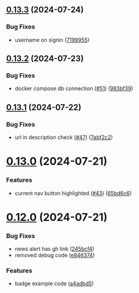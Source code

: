 ## [0.13.3](https://github.com/EddieHubCommunity/HealthCheck/compare/v0.13.2...v0.13.3) (2024-07-24)


### Bug Fixes

* username on signin ([7199955](https://github.com/EddieHubCommunity/HealthCheck/commit/7199955cd542b298d97f20cd21dfde8f9922dffb))



## [0.13.2](https://github.com/EddieHubCommunity/HealthCheck/compare/v0.13.1...v0.13.2) (2024-07-23)


### Bug Fixes

* docker compose db connection ([#51](https://github.com/EddieHubCommunity/HealthCheck/issues/51)) ([983bf39](https://github.com/EddieHubCommunity/HealthCheck/commit/983bf39f48f423d884120bfdd51206f1bef99a90))



## [0.13.1](https://github.com/EddieHubCommunity/HealthCheck/compare/v0.13.0...v0.13.1) (2024-07-22)


### Bug Fixes

* url in description check ([#47](https://github.com/EddieHubCommunity/HealthCheck/issues/47)) ([7abf2c2](https://github.com/EddieHubCommunity/HealthCheck/commit/7abf2c2a7ec6881772c67477246ab3ab1cea7ba1))



# [0.13.0](https://github.com/EddieHubCommunity/HealthCheck/compare/v0.12.0...v0.13.0) (2024-07-21)


### Features

* current nav button highlighted ([#43](https://github.com/EddieHubCommunity/HealthCheck/issues/43)) ([65bd6c6](https://github.com/EddieHubCommunity/HealthCheck/commit/65bd6c6fe6bb7f8162d948ddb53034dd30d6a67c))



# [0.12.0](https://github.com/EddieHubCommunity/HealthCheck/compare/v0.11.0...v0.12.0) (2024-07-21)


### Bug Fixes

* news alert has gh link ([245bcf4](https://github.com/EddieHubCommunity/HealthCheck/commit/245bcf4bb2cafbd21d704b567cc48767ff08b503))
* removed debug code ([e846374](https://github.com/EddieHubCommunity/HealthCheck/commit/e846374b846d37a0e1590ceb5d7870b664fcd151))


### Features

* badge example code ([a4adbd5](https://github.com/EddieHubCommunity/HealthCheck/commit/a4adbd58ad03c5e26642452e7bc1b09eb6b6531b))



